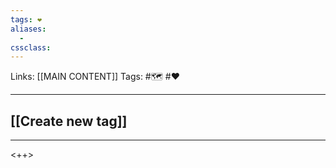 ```yaml
---
tags: ❤️ 
aliases: 
  - 
cssclass:
---
```


Links: [[MAIN CONTENT]]
Tags: #🗺️ #❤️

---

## [[Create new tag]]

---

<++>